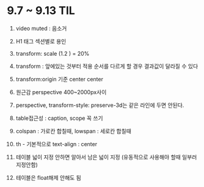 # 9.7 ~ 9.13 TIL

1. video muted : 음소거
2. H1 태그 섹션별로 용인
3. transform: scale (1.2 ) = 20%

4. transform : 앞에있는 것부터 적용
   순서를 다르게 할 경우 결과값이 달라질 수 있다
5. transform:origin 기준 center center

6. 원근감 perspective 400~2000px사이

7. perspective, transform-style: preserve-3d는 같은 라인에 두면 안된다.

8. table접근성 : caption, scope 꼭 쓰기

9.  colspan : 가로칸 합칠때, lowspan : 세로칸 합칠때

10. th - 기본적으로 text-align : center
   
11. 테이블 넓이 지정 안하면 알아서 남은 넓이 지정 (유동적으로 사용해야 할때 일부러 지정안함)
   
12. 테이블은 float해제 안해도 됨